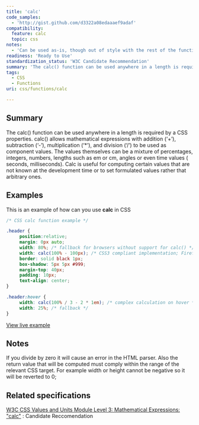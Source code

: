 ```yaml
---
title: 'calc'
code_samples:
  - 'http://gist.github.com/d3322a08edaaaef9adaf'
compatibility:
  feature: calc
  topic: css
notes:
  - 'Can be used as-is, though out of style with the rest of the function pages as it doesn''t list the others in related links.'
readiness: 'Ready to Use'
standardization_status: 'W3C Candidate Recommendation'
summary: 'The calc() function can be used anywhere in a length is required by a CSS properties. calc() allows mathematical expressions with addition (‘+’), subtraction (‘-’), multiplication (‘*’), and division (‘/’) to be used as component values. The values themselves can be a mixture of percentages, integers, numbers, lengths such as em or cm, angles or even time values ( seconds, milliseconds). Calc is useful for computing certain values that are not known at the development time or to set formulated values rather that arbitrary ones.'
tags:
  - CSS
  - Functions
uri: css/functions/calc

---
```

## Summary

The calc() function can be used anywhere in a length is required by a CSS properties. calc() allows mathematical expressions with addition (‘+’), subtraction (‘-’), multiplication (‘\*’), and division (‘/’) to be used as component values. The values themselves can be a mixture of percentages, integers, numbers, lengths such as em or cm, angles or even time values ( seconds, milliseconds). Calc is useful for computing certain values that are not known at the development time or to set formulated values rather that arbitrary ones.

## Examples

This is an example of how can you use **calc** in CSS

``` css
/* CSS calc function example */

.header {
     position:relative;
     margin: 0px auto;
     width: 80%; /* fallback for browsers without support for calc() */
     width: calc(100% - 100px); /* CSS3 compliant implementation; Firefox 16 and IE 9, and above */
     border: solid black 1px;
     box-shadow: 5px 5px #999;
     margin-top: 40px;
     padding: 10px;
     text-align: center;
}

.header:hover {
     width: calc(100% / 3 - 2 * 1em); /* complex calculation on hover */
     width: 25%; /* fallback */
}
```

[View live example](http://code.webplatform.org/gist/d3322a08edaaaef9adaf)

## Notes

If you divide by zero it will cause an error in the HTML parser. Also the return value that will be computed must comply within the range of the relevant CSS target. For example width or height cannot be negative so it will be reverted to 0;

## Related specifications

[W3C CSS Values and Units Module Level 3: Mathematical Expressions: "calc"](http://www.w3.org/TR/css3-values/#calc-notation)
:   Candidate Reccomendation

